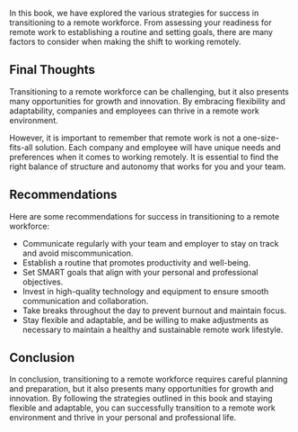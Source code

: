 
In this book, we have explored the various strategies for success in transitioning to a remote workforce. From assessing your readiness for remote work to establishing a routine and setting goals, there are many factors to consider when making the shift to working remotely.

Final Thoughts
--------------

Transitioning to a remote workforce can be challenging, but it also presents many opportunities for growth and innovation. By embracing flexibility and adaptability, companies and employees can thrive in a remote work environment.

However, it is important to remember that remote work is not a one-size-fits-all solution. Each company and employee will have unique needs and preferences when it comes to working remotely. It is essential to find the right balance of structure and autonomy that works for you and your team.

Recommendations
---------------

Here are some recommendations for success in transitioning to a remote workforce:

* Communicate regularly with your team and employer to stay on track and avoid miscommunication.
* Establish a routine that promotes productivity and well-being.
* Set SMART goals that align with your personal and professional objectives.
* Invest in high-quality technology and equipment to ensure smooth communication and collaboration.
* Take breaks throughout the day to prevent burnout and maintain focus.
* Stay flexible and adaptable, and be willing to make adjustments as necessary to maintain a healthy and sustainable remote work lifestyle.

Conclusion
----------

In conclusion, transitioning to a remote workforce requires careful planning and preparation, but it also presents many opportunities for growth and innovation. By following the strategies outlined in this book and staying flexible and adaptable, you can successfully transition to a remote work environment and thrive in your personal and professional life.
